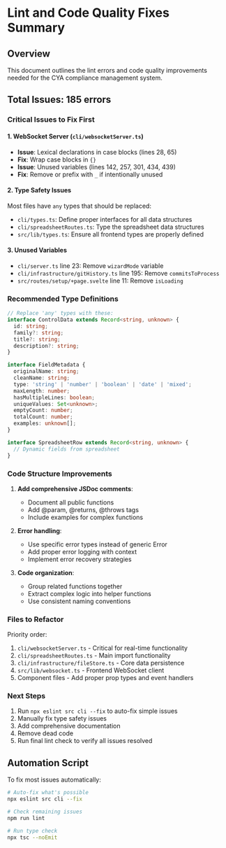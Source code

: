# Lint and Code Quality Fixes Summary

## Overview
This document outlines the lint errors and code quality improvements needed for the CYA compliance management system.

## Total Issues: 185 errors

### Critical Issues to Fix First

#### 1. WebSocket Server (`cli/websocketServer.ts`)
- **Issue**: Lexical declarations in case blocks (lines 28, 65)
- **Fix**: Wrap case blocks in `{}`
- **Issue**: Unused variables (lines 142, 257, 301, 434, 439)
- **Fix**: Remove or prefix with `_` if intentionally unused

#### 2. Type Safety Issues
Most files have `any` types that should be replaced:
- `cli/types.ts`: Define proper interfaces for all data structures
- `cli/spreadsheetRoutes.ts`: Type the spreadsheet data structures
- `src/lib/types.ts`: Ensure all frontend types are properly defined

#### 3. Unused Variables
- `cli/server.ts` line 23: Remove `wizardMode` variable
- `cli/infrastructure/gitHistory.ts` line 195: Remove `commitsToProcess`
- `src/routes/setup/+page.svelte` line 11: Remove `isLoading`

### Recommended Type Definitions

```typescript
// Replace 'any' types with these:
interface ControlData extends Record<string, unknown> {
  id: string;
  family?: string;
  title?: string;
  description?: string;
}

interface FieldMetadata {
  originalName: string;
  cleanName: string;
  type: 'string' | 'number' | 'boolean' | 'date' | 'mixed';
  maxLength: number;
  hasMultipleLines: boolean;
  uniqueValues: Set<unknown>;
  emptyCount: number;
  totalCount: number;
  examples: unknown[];
}

interface SpreadsheetRow extends Record<string, unknown> {
  // Dynamic fields from spreadsheet
}
```

### Code Structure Improvements

1. **Add comprehensive JSDoc comments**:
   - Document all public functions
   - Add @param, @returns, @throws tags
   - Include examples for complex functions

2. **Error handling**:
   - Use specific error types instead of generic Error
   - Add proper error logging with context
   - Implement error recovery strategies

3. **Code organization**:
   - Group related functions together
   - Extract complex logic into helper functions
   - Use consistent naming conventions

### Files to Refactor

Priority order:
1. `cli/websocketServer.ts` - Critical for real-time functionality
2. `cli/spreadsheetRoutes.ts` - Main import functionality
3. `cli/infrastructure/fileStore.ts` - Core data persistence
4. `src/lib/websocket.ts` - Frontend WebSocket client
5. Component files - Add proper prop types and event handlers

### Next Steps

1. Run `npx eslint src cli --fix` to auto-fix simple issues
2. Manually fix type safety issues
3. Add comprehensive documentation
4. Remove dead code
5. Run final lint check to verify all issues resolved

## Automation Script

To fix most issues automatically:
```bash
# Auto-fix what's possible
npx eslint src cli --fix

# Check remaining issues
npm run lint

# Run type check
npx tsc --noEmit
```